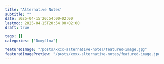 ```yaml
---
title: "Alternative Notes"
subtitle: ""
date: 2025-04-15T20:54:00+02:00
lastmod: 2025-04-15T20:54:00+02:00
draft: true

tags: []
categories: ["Domyślna"]

featuredImage: "/posts/xxxx-alternative-notes/featured-image.jpg"
featuredImagePreview: "/posts/xxxx-alternative-notes/featured-image.jpg"
---
```



<!--more-->
